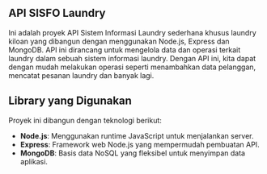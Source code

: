 ## API SISFO Laundry

Ini adalah proyek API Sistem Informasi Laundry sederhana khusus laundry kiloan yang dibangun dengan menggunakan Node.js, Express dan MongoDB. API ini dirancang untuk mengelola data dan operasi terkait laundry dalam sebuah sistem informasi laundry. Dengan API ini, kita dapat dengan mudah melakukan operasi seperti menambahkan data pelanggan, mencatat pesanan laundry dan banyak lagi.

## Library yang Digunakan

Proyek ini dibangun dengan teknologi berikut:

- **Node.js**: Menggunakan runtime JavaScript untuk menjalankan server.
- **Express**: Framework web Node.js yang mempermudah pembuatan API.
- **MongoDB**: Basis data NoSQL yang fleksibel untuk menyimpan data aplikasi.
